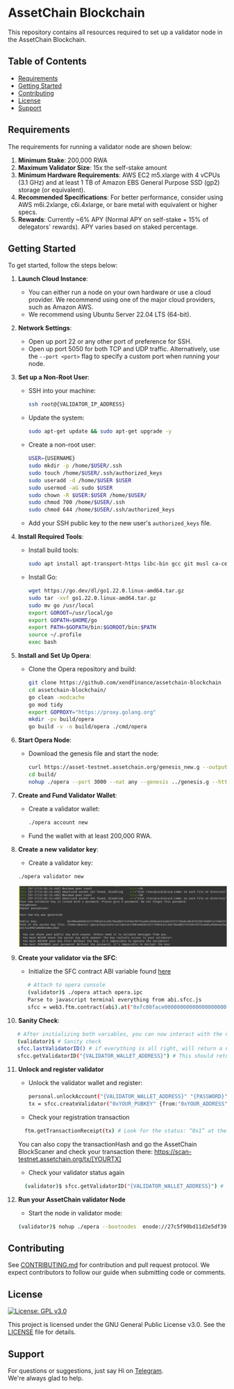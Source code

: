 # AssetChain Blockchain

This repository contains all resources required to set up a validator node in the AssetChain Blockchain.

## Table of Contents
- [Requirements](#requirements)
- [Getting Started](#getting-started)
- [Contributing](#contributing)
- [License](#license)
- [Support](#support)

## Requirements

The requirements for running a validator node are shown below:

1. **Minimum Stake**: 200,000 RWA
2. **Maximum Validator Size**: 15x the self-stake amount
3. **Minimum Hardware Requirements**: AWS EC2 m5.xlarge with 4 vCPUs (3.1 GHz) and at least 1 TB of Amazon EBS General Purpose SSD (gp2) storage (or equivalent).
4. **Recommended Specifications**: For better performance, consider using AWS m6i.2xlarge, c6i.4xlarge, or bare metal with equivalent or higher specs.
5. **Rewards**: Currently ~6% APY (Normal APY on self-stake + 15% of delegators' rewards). APY varies based on staked percentage.

## Getting Started

To get started, follow the steps below:

1. **Launch Cloud Instance**:
   - You can either run a node on your own hardware or use a cloud provider. We recommend using one of the major cloud providers, such as Amazon AWS.
   - We recommend using Ubuntu Server 22.04 LTS (64-bit).

2. **Network Settings**:
   - Open up port 22 or any other port of preference for SSH.
   - Open up port 5050 for both TCP and UDP traffic. Alternatively, use the `--port <port>` flag to specify a custom port when running your node.

3. **Set up a Non-Root User**:
   - SSH into your machine:
     ```bash
     ssh root@{VALIDATOR_IP_ADDRESS}
     ```
   - Update the system:
     ```bash
     sudo apt-get update && sudo apt-get upgrade -y
     ```
   - Create a non-root user:
     ```bash
     USER={USERNAME}
     sudo mkdir -p /home/$USER/.ssh
     sudo touch /home/$USER/.ssh/authorized_keys
     sudo useradd -d /home/$USER $USER
     sudo usermod -aG sudo $USER
     sudo chown -R $USER:$USER /home/$USER/
     sudo chmod 700 /home/$USER/.ssh
     sudo chmod 644 /home/$USER/.ssh/authorized_keys
     ```
   - Add your SSH public key to the new user's `authorized_keys` file.

4. **Install Required Tools**:
   - Install build tools:
     ```bash
     sudo apt install apt-transport-https libc-bin gcc git musl ca-certificates curl zsh make unzip build-essential gawk wget bison flex
     ```
   - Install Go:
     ```bash
     wget https://go.dev/dl/go1.22.0.linux-amd64.tar.gz
     sudo tar -xvf go1.22.0.linux-amd64.tar.gz
     sudo mv go /usr/local
     export GOROOT=/usr/local/go
     export GOPATH=$HOME/go
     export PATH=$GOPATH/bin:$GOROOT/bin:$PATH
     source ~/.profile
     exec bash
     ```

5. **Install and Set Up Opera**:
   - Clone the Opera repository and build:
     ```bash
     git clone https://github.com/xendfinance/assetchain-blockchain
     cd assetchain-blockchain/
     go clean -modcache
     go mod tidy
     export GOPROXY="https://proxy.golang.org"
     mkdir -pv build/opera
     go build -v -o build/opera ./cmd/opera
     ```

6. **Start Opera Node**:
   - Download the genesis file and start the node:
     ```bash
     curl https://asset-testnet.assetchain.org/genesis_new.g --output genesis.g
     cd build/
     nohup ./opera --port 3000 --nat any --genesis ../genesis.g --http --http.addr="0.0.0.0" --http.port=4000 --http.corsdomain=* --http.vhosts=* --http.api=eth,debug,net,admin,web3,personal,txpool,ftm,dag --bootnodes="enode://27c5f90bd11d2e5df3901c8f893cfcbe0e62c0edfda88170eff43a87eb54c333a1ddce3dc6765eeeccfd37f01e614373e2d0449512735e4a96f528ea53e87ddf@34.147.162.187:3000" > opera.log &
     ```

7. **Create and Fund Validator Wallet**:
   - Create a validator wallet:
     ```bash
     ./opera account new
     ```
   - Fund the wallet with at least 200,000 RWA.

8. **Create a new validator key**:
    - Create a validator key:
     ```bash
     ./opera validator new
     ```
     ![alt text](image.png)

9. **Create your validator via the SFC**:
   - Initialize the SFC contract ABI variable found [here](abi/sfcc.js)
   ```bash
      # Attach to opera console
      (validator)$ ./opera attach opera.ipc
      Parse to javascript terminal everything from abi.sfcc.js
      sfcc = web3.ftm.contract(abi).at("0xfc00face00000000000000000000000000000000")
   ```

10. **Sanity Check**:
    
   ```bash
      # After initializing both variables, you can now interact with the network’s SFC. Enter the following command to check that everything works as expected:
      (validator)$ # Sanity check
      sfcc.lastValidatorID() # if everything is all right, will return a non-zero value
      sfcc.getValidatorID("{VALIDATOR_WALLET_ADDRESS}") # This should return 0, as you are not registered as a validator yet:
   ```

11. **Unlock and register validator**
    - Unlock the validator wallet and register:
      ```bash
      personal.unlockAccount("{VALIDATOR_WALLET_ADDRESS}" "{PASSWORD}" 60)
      tx = sfcc.createValidator("0xYOUR_PUBKEY" {from:"0xYOUR_ADDRESS" value: web3.toWei("200000.0" "ftm")}) # 200000.0 RWA
      ```
    - Check your registration transaction
    ```bash
      ftm.getTransactionReceipt(tx) # Look for the status: “0x1” at the bottom, which means the transaction was successful:
     ```
     You can also copy the transactionHash and go the AssetChain BlockScaner and check your transaction there:
     https://scan-testnet.assetchain.org/tx/[YOURTX]

    - Check your validator status again
    ```bash
      (validator)$ sfcc.getValidatorID("{VALIDATOR_WALLET_ADDRESS}") # It should now return something other than “0”:
    ```


12. **Run your AssetChain validator Node**
    - Start the node in validator mode:
    ```bash
    (validator)$ nohup ./opera --bootnodes  enode://27c5f90bd11d2e5df3901c8f893cfcbe0e62c0edfda88170eff43a87eb54c333a1ddce3dc6765eeeccfd37f01e614373e2d0449512735e4a96f528ea53e87ddf@34.147.162.187:3000 --validator.id ID --validator.pubkey 0xPubkey --validator.password /path/to/password > validator.log &
    ```



## Contributing

See [CONTRIBUTING.md](https://github.com/xendfinance/nodesale/CONTRIBUTING.md) for contribution and pull request protocol. We expect contributors to follow our guide when submitting code or comments.

## License

[![License: GPL v3.0](https://img.shields.io/badge/License-GPL%20v3-blue.svg)](https://www.gnu.org/licenses/gpl-3.0)

This project is licensed under the GNU General Public License v3.0. See the [LICENSE](LICENSE) file for details.

## Support

For questions or suggestions, just say Hi on [Telegram](https://t.me/xendfinancedevs).  
We're always glad to help.
